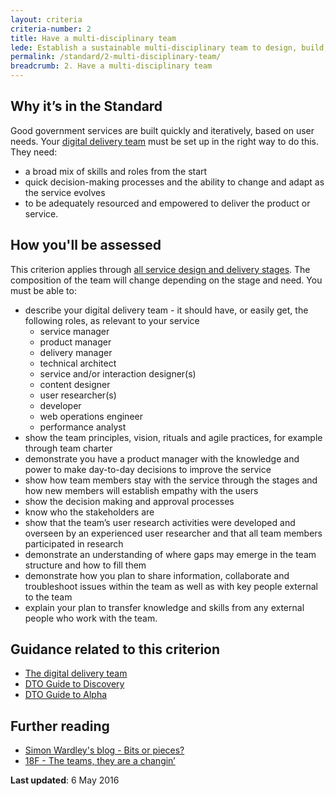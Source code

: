```yaml
---
layout: criteria
criteria-number: 2
title: Have a multi-disciplinary team
lede: Establish a sustainable multi-disciplinary team to design, build, operate and iterate the service, led by an experienced product manager with decision-making responsibility.
permalink: /standard/2-multi-disciplinary-team/
breadcrumb: 2. Have a multi-disciplinary team
---
```

## Why it’s in the Standard
Good government services are built quickly and iteratively, based on user needs. Your [digital delivery team](/standard/design-guides/the-team/) must be set up in the right way to do this. They need:

* a broad mix of skills and roles from the start
* quick decision-making processes and the ability to change and adapt as the service evolves
* to be adequately resourced and empowered to deliver the product or service.

## How you'll be assessed
This criterion applies through [all service design and delivery stages](/standard/service-design-and-delivery-process/). The composition of the team will change depending on the stage and need.
You must be able to:

* describe your digital delivery team - it should have, or easily get, the following roles, as relevant to your service
  * service manager
  * product manager
  * delivery manager
  * technical architect
  * service and/or interaction designer(s) 
  * content designer
  * user researcher(s)
  * developer
  * web operations engineer
  * performance analyst
* show the team principles, vision, rituals and agile practices, for example through team charter
* demonstrate you have a product manager with the knowledge and power to make day-to-day decisions to improve the service
* show how team members stay with the service through the stages and how new members will establish empathy with the users
* show the decision making and approval processes
* know who the stakeholders are
* show that the team’s user research activities were developed and overseen by an experienced user researcher and that all team members participated in research  
* demonstrate an understanding of where gaps may emerge in the team structure and how to fill them
* demonstrate how you plan to share information, collaborate and troubleshoot issues within the team as well as with key people external to the team
* explain your plan to transfer knowledge and skills from any external people who work with the team.

## Guidance related to this criterion
* [The digital delivery team](/standard/design-guides/the-team/)
* [DTO Guide to Discovery](https://ausdto.github.io/service-handbook/discovery/)
* [DTO Guide to Alpha](http://ausdto.github.io/service-handbook/alpha/)

## Further reading  

* [Simon Wardley's blog - Bits or pieces?](http://blog.gardeviance.org/)  
* [18F - The teams, they are a changin’](https://18f.gsa.gov/2016/04/18/the-teams-they-are-a-changin/)

**Last updated**: 6 May 2016
